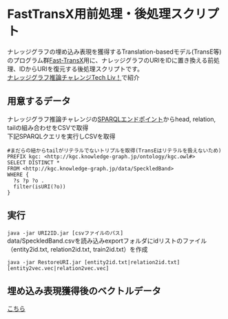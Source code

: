 # FastTransX用前処理・後処理スクリプト
ナレッジグラフの埋め込み表現を獲得するTranslation-basedモデル(TransE等)のプログラム群[Fast-TransX](https://github.com/thunlp/Fast-TransX)用に、ナレッジグラフのURIをIDに置き換える前処理、IDからURIを復元する後処理スクリプトです。  
[ナレッジグラフ推論チャレンジTech Liv！](https://www.slideshare.net/KnowledgeGraph/part-2tech-live-238950488)で紹介  
  
## 用意するデータ
ナレッジグラフ推論チャレンジの[SPARQLエンドポイント](http://knowledge-graph.jp/sparql.html)からhead, relation, tailの組み合わせをCSVで取得  
下記SPARQLクエリを実行しCSVを取得  
```
#まだらの紐からtailがリテラルでないトリプルを取得(TransEはリテラルを扱えないため)
PREFIX kgc: <http://kgc.knowledge-graph.jp/ontology/kgc.owl#>
SELECT DISTINCT *
FROM <http://kgc.knowledge-graph.jp/data/SpeckledBand>
WHERE {
  ?s ?p ?o .
  filter(isURI(?o))
}
```

## 実行


`java -jar URI2ID.jar [csvファイルのパス]`  
data/SpeckledBand.csvを読み込みexportフォルダにidリストのファイル（entity2id.txt, relation2id.txt, train2id.txt）を作成  

`java -jar RestoreURI.jar [entity2id.txt|relation2id.txt] [entity2vec.vec|relation2vec.vec]`  
  
## 埋め込み表現獲得後のベクトルデータ
[こちら](https://github.com/KnowledgeGraphJapan/KGRC-Tools/tree/master/ToolsforFastTransX/vector)
